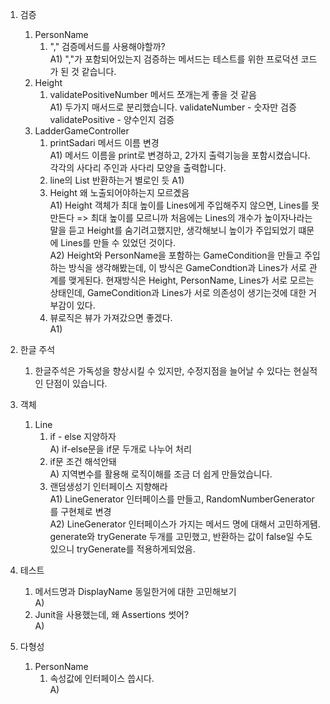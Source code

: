 
1. 검증
   1. PersonName
      1) "," 검증메서드를 사용해야할까?  
         A1) ","가 포함되어있는지 검증하는 메서드는 테스트를 위한 프로덕션 코드가 된 것 같습니다.
   2. Height
      1) validatePositiveNumber 메서드 쪼개는게 좋을 것 같음  
         A1) 두가지 매서드로 분리했습니다.
            validateNumber - 숫자만 검증 
            validatePositive - 양수인지 검증
   3. LadderGameController
      1. printSadari 메서드 이름 변경  
         A1) 메서드 이름을 print로 변경하고, 2가지 출력기능을 포함시켰습니다. 각각의 사다리 주인과 사다리 모양을 출력합니다.
      2. line의 List<Boolean> 반환하는거 별로인 듯
         A1)
      3. Height 왜 노출되어야하는지 모르곘음  
         A1) Height 객체가 최대 높이를 Lines에게 주입해주지 않으면, Lines를 못만든다 => 최대 높이를 모르니까
                처음에는 Lines의 개수가 높이자나라는 말을 듣고 Height를 숨기려고했지만, 생각해보니 높이가 주입되었기 떄문에 Lines를 만들 수 있었던 것이다.  
         A2) Height와 PersonName을 포함하는 GameCondition을 만들고 주입하는 방식을 생각해봤는데, 이 방식은 GameCondtion과 Lines가 서로 관계를 맺게된다.
                현재방식은 Height, PersonName, Lines가 서로 모르는 상태인데, GameCondition과 Lines가 서로 의존성이 생기는것에 대한 거부감이 있다.  
      4. 뷰로직은 뷰가 가져갔으면 좋겠다.  
         A1)

2. 한글 주석
   1. 한글주석은 가독성을 향상시킬 수 있지만, 수정지점을 늘어날 수 있다는 현실적인 단점이 있습니다.

3. 객체
   1. Line
      1. if - else 지양하자  
         A) if-else문을 if문 두개로 나누어 처리
      2. if문 조건 해석안돼  
         A) 지역변수를 활용해 로직이해를 조금 더 쉽게 만들었습니다.
      3. 랜덤생성기 인터페이스 지향해라  
         A1) LineGenerator 인터페이스를 만들고, RandomNumberGenerator를 구현체로 변경  
         A2) LineGenerator 인터페이스가 가지는 메서드 명에 대해서 고민하게됌. generate와 tryGenerate 두개를 고민했고, 반환하는 값이 false일 수도 있으니 tryGenerate를 적용하게되었음.

4. 테스트
   1. 메서드명과 DisplayName 동일한거에 대한 고민해보기  
      A) 
   2. Junit을 사용했는데, 왜 Assertions 썻어?  
      A) 

5. 다형성
   1. PersonName
      1. 속성값에 인터페이스 씁시다.  
         A)